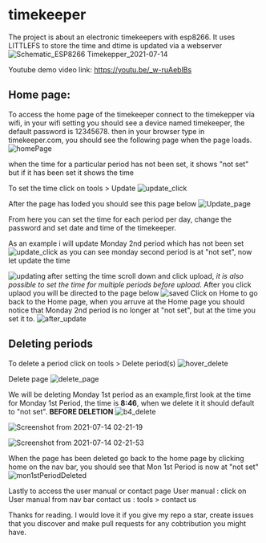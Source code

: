 # timekeeper
The project is about an electronic timekeepers with esp8266. It uses LITTLEFS to store the time and dtime is updated via a webserver 
![Schematic_ESP8266 Timekepper_2021-07-14](https://user-images.githubusercontent.com/70412012/125542620-726b1e41-1a8f-484e-b37a-38a55d39993e.png)

Youtube demo video link: https://youtu.be/_w-ruAeblBs
## Home page:
To access the home page of the timekeeper connect to the timekepper via wifi, in your wifi setting you should see a device named timekeeper, the default password is 12345678. then in your browser type in timekeeper.com, you should see the following page when the page loads.
![homePage](https://user-images.githubusercontent.com/70412012/125546310-3106fe1e-254c-42a9-8e95-dd80b7cd90b2.png)

when the time for a particular period has not been set, it shows "not set" but if it has been set it shows the time

To set the time click on tools > Update
![update_click](https://user-images.githubusercontent.com/70412012/125546674-1389bcca-ff41-4709-a094-7e66e3c65a97.png)

After the page has loded you should see this page below
![Update_page](https://user-images.githubusercontent.com/70412012/125546738-f829ac11-93ce-4ea6-9864-639788e3a2e5.png)

From here you can set the time for each period per day, change the password and set date and time of the timekeeper. 

As an example i will update Monday 2nd period which has not been set
![update_click](https://user-images.githubusercontent.com/70412012/125546674-1389bcca-ff41-4709-a094-7e66e3c65a97.png)
as you can see monday second period is at "not set", now let update the time

![updating](https://user-images.githubusercontent.com/70412012/125547169-504c6aeb-af78-483e-bdf8-5df0e5c840f7.png)
after setting the time scroll down and click upload, *it is also possible to set the time for multiple periods before upload*.
After you click uplaod you will be directed to the page below
![saved](https://user-images.githubusercontent.com/70412012/125547641-e047ee3f-40dd-4ad8-b5c6-9a4bf26d372c.png)
Click on Home to go back to the Home page, when you arruve at the Home page you should notice that Monday 2nd period is no longer at "not set", but at the time you set it to.
![after_update](https://user-images.githubusercontent.com/70412012/125547784-99c9cb66-8599-4de6-a9c1-5d5811f645c8.png)

## Deleting periods
To delete a period click on tools > Delete period(s)
![hover_delete](https://user-images.githubusercontent.com/70412012/125548113-f11a1427-f27f-4fce-b80a-6bdcffd2d8cc.png)

Delete page
![delete_page](https://user-images.githubusercontent.com/70412012/125548496-1694e6ac-5054-428a-b241-e0eed9d75d37.png)

We will be deleting Monday 1st period as an example,first look at the time for Monday 1st Period, the time is **8:46**, when we delete it it should default to "not set".
**BEFORE DELETION**
![b4_delete](https://user-images.githubusercontent.com/70412012/125548543-841357aa-ecb2-4fd7-8825-42e8cf8f03d7.png)


![Screenshot from 2021-07-14 02-21-19](https://user-images.githubusercontent.com/70412012/125548638-55aed23d-0c8f-4caa-81f1-f13329bb1ce9.png)

 
![Screenshot from 2021-07-14 02-21-53](https://user-images.githubusercontent.com/70412012/125548674-77ebb42d-94c0-435e-927c-5a9a1974a482.png)

When the page has been deleted go back to the home page by clicking home on the nav bar, you should see that Mon 1st Period is now at "not set"
![mon1stPeriodDeleted](https://user-images.githubusercontent.com/70412012/125549323-c92eab15-2510-4a6a-842a-719abb235310.png)

Lastly to access the user manual or contact page
User manual : click on User manual from nav bar
contact us : tools > contact us

Thanks for reading. I would love it if you give my repo a star, create issues that you discover and make pull requests for any cobtribution you might have.










